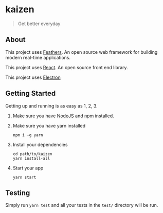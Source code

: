 # kaizen

> Get better everyday

## About

This project uses [Feathers](https://feathersjs.com). An open source web framework for building modern real-time applications.

This project uses [React](https://reactjs.org/). An open source front end library.

This project uses [Electron](https://www.electronjs.org/)
## Getting Started

Getting up and running is as easy as 1, 2, 3.

1. Make sure you have [NodeJS](https://nodejs.org/) and [npm](https://www.npmjs.com/) installed.
2. Make sure you have yarn installed
    ```
    npm i -g yarn 
    ```
3. Install your dependencies

    ```
    cd path/to/kaizen
    yarn install-all
    ```
4. Start your app
    ```
    yarn start
    ```
## Testing

Simply run `yarn test` and all your tests in the `test/` directory will be run.
